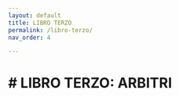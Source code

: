```yaml
---
layout: default
title: LIBRO TERZO
permalink: /libro-terzo/
nav_order: 4

---
```


# # LIBRO TERZO: ARBITRI
